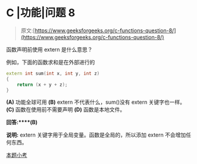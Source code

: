 # C |功能|问题 8

> 原文:[https://www.geeksforgeeks.org/c-functions-question-8/](https://www.geeksforgeeks.org/c-functions-question-8/)

函数声明前使用 extern 是什么意思？

例如，下面的函数求和是在外部进行的

```cpp
extern int sum(int x, int y, int z)
{
    return (x + y + z);
}
```

**(A)** 功能全球可用
**(B)** extern 不代表什么，sum()没有 extern 关键字也一样。
**(C)** 函数在使用前不需要声明
**(D)** 函数是本地文件。

**回答:****(B)**

**说明:** extern 关键字用于全局变量。函数是全局的，所以添加 extern 不会增加任何东西。

[本题小考](https://www.geeksforgeeks.org/quiz-corner-gq/)